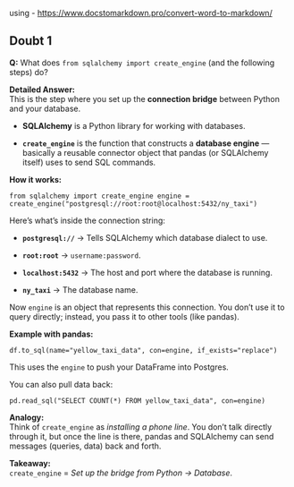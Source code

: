 using - https://www.docstomarkdown.pro/convert-word-to-markdown/

## Doubt 1

**Q:** What does `from sqlalchemy import create_engine` (and the following steps) do?

**Detailed Answer:**  
This is the step where you set up the **connection bridge** between Python and your database.

*   **SQLAlchemy** is a Python library for working with databases.
    
*   **`create_engine`** is the function that constructs a **database engine** — basically a reusable connector object that pandas (or SQLAlchemy itself) uses to send SQL commands.
    

**How it works:**

`from sqlalchemy import create_engine engine = create_engine("postgresql://root:root@localhost:5432/ny_taxi")`

Here’s what’s inside the connection string:

*   **`postgresql://`** → Tells SQLAlchemy which database dialect to use.
    
*   **`root:root`** → `username:password`.
    
*   **`localhost:5432`** → The host and port where the database is running.
    
*   **`ny_taxi`** → The database name.
    

Now `engine` is an object that represents this connection. You don’t use it to query directly; instead, you pass it to other tools (like pandas).

**Example with pandas:**

`df.to_sql(name="yellow_taxi_data", con=engine, if_exists="replace")`

This uses the `engine` to push your DataFrame into Postgres.

You can also pull data back:

`pd.read_sql("SELECT COUNT(*) FROM yellow_taxi_data", con=engine)`

**Analogy:**  
Think of `create_engine` as _installing a phone line_. You don’t talk directly through it, but once the line is there, pandas and SQLAlchemy can send messages (queries, data) back and forth.

**Takeaway:**  
`create_engine` = _Set up the bridge from Python → Database_.
